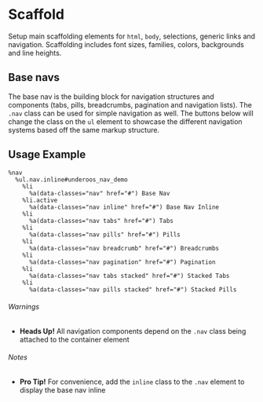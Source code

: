 
# Scaffold
Setup main scaffolding elements for `html`, `body`, selections, generic links and navigation.
Scaffolding includes font sizes, families, colors, backgrounds and line heights.

## Base navs
The base nav is the building block for navigation structures and components
(tabs, pills, breadcrumbs, pagination and navigation lists). The `.nav` class
can be used for simple navigation as well. The buttons below will change the
class on the `ul` element to showcase the different navigation systems
based off the same markup structure.

## Usage Example

<!--~ markup/scaffold-nav.html.haml -->
```haml
%nav
  %ul.nav.inline#underoos_nav_demo
    %li
      %a(data-classes="nav" href="#") Base Nav
    %li.active
      %a(data-classes="nav inline" href="#") Base Nav Inline
    %li
      %a(data-classes="nav tabs" href="#") Tabs
    %li
      %a(data-classes="nav pills" href="#") Pills
    %li
      %a(data-classes="nav breadcrumb" href="#") Breadcrumbs
    %li
      %a(data-classes="nav pagination" href="#") Pagination
    %li
      %a(data-classes="nav tabs stacked" href="#") Stacked Tabs
    %li
      %a(data-classes="nav pills stacked" href="#") Stacked Pills
```
<!-- end -->





###### Warnings
- **Heads Up!** All navigation components depend on the `.nav` class being attached to the container element

###### Notes
- **Pro Tip!** For convenience, add the `inline` class to the `.nav` element to display the base nav inline

